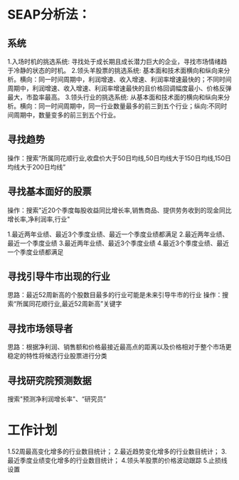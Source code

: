 # SEAP分析法：
## 系统
1.入场时机的挑选系统: 寻找处于成长期且成长潜力巨大的企业，寻找市场情绪趋于冷静的状态的时机。
2.领头羊股票的挑选系统: 基本面和技术面横向和纵向来分析。横向：同一时间周期中，利润增速、收入增速、利润率增速最快的；不同时间周期中，利润增速、收入增速、利润率增速最快的且价格回调幅度最小、价格反弹最大，市盈率最高。
3.领头行业的挑选系统: 从基本面和技术面的横向和纵向来分析。横向：同一时间周期中，同一行业数量最多的前三到五个行业；纵向:不同时间周期中，数量变多的前三到五个行业。
## 寻找趋势
  操作：搜索“所属同花顺行业,收盘价大于50日均线,50日均线大于150日均线,150日均线大于200日均线”
## 寻找基本面好的股票
  操作：搜索"近20个季度每股收益同比增长率,销售商品、提供劳务收到的现金同比增长率,净利润率,行业"

  1.最近两年业绩、最近3个季度业绩、最近一个季度业绩都满足
  2.最近两年业绩、最近一个季度业绩
  3.最近两年业绩、最近3个季度业绩
  4.最近3个季度业绩、最近一个季度业绩都满足
## 寻找引导牛市出现的行业
思路：最近52周新高的个股数目最多的行业可能是未来引导牛市的行业
操作：搜索“所属同花顺行业,最近52周新高”关键字

## 寻找市场领导者
思路：根据净利润、销售额和价格最接近最高点的距离以及价格相对于整个市场更稳定的特性将候选行业股票进行分类

## 寻找研究院预测数据
搜索"预测净利润增长率"、“研究员”

# 工作计划
1.52周最高变化增多的行业数目统计；
2.最近趋势变化增多的行业数目统计；
3.最近季度业绩变化增多的行业数目统计；
4.领头羊股票的价格波动跟踪
5.止损线设置